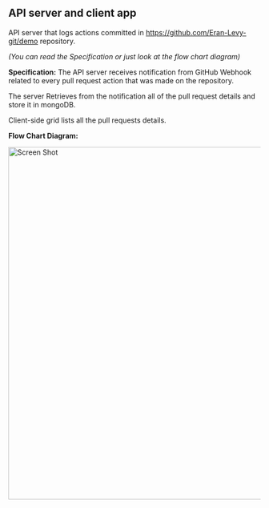 ## API server and client app

API server that logs actions committed in https://github.com/Eran-Levy-git/demo repository.

*(You can read the Specification or just look at the flow chart diagram)*

**Specification:**
The API server receives notification from GitHub Webhook related to every pull request action that was
made on the repository.

The server Retrieves from the notification all of the pull request details and store it in mongoDB.

Client-side grid lists all the pull requests details.


**Flow Chart Diagram:**

<img width="704" alt="Screen Shot" src="https://user-images.githubusercontent.com/74136274/144747064-dfcc4584-e630-4aa3-81e4-f8399b7e43b2.png">
